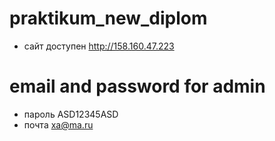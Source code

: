 # praktikum_new_diplom
- сайт доступен http://158.160.47.223
# email and password for admin 
- пароль ASD12345ASD
- почта xa@ma.ru
